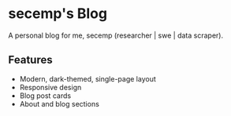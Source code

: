 # secemp's Blog

A personal blog for me, secemp (researcher | swe | data scraper).

## Features
- Modern, dark-themed, single-page layout
- Responsive design
- Blog post cards
- About and blog sections

